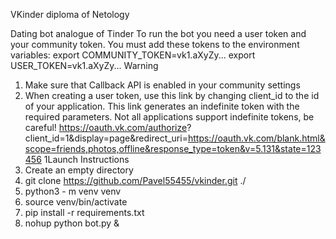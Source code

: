 VKinder diploma of Netology

Dating bot analogue of Tinder
To run the bot you need a user token and your community token.
You must add these tokens to the environment variables:
export COMMUNITY_TOKEN=vk1.aXyZy...
export USER_TOKEN=vk1.aXyZy...
Warning
1. Make sure that Callback API is enabled in your community settings
2. When creating a user token, use this link by changing client_id to the id of your application. This link generates an indefinite token with the required parameters. Not all applications support indefinite tokens, be careful! 
https://oauth.vk.com/authorize?
client_id=1&display=page&redirect_uri=https://oauth.vk.com/blank.html&scope=friends,photos,offline&response_type=token&v=5.131&state=123456
1Launch Instructions
1. Create an empty directory
2. git clone https://github.com/Pavel55455/vkinder.git ./
3. python3 - m venv venv
4. source venv/bin/activate
5. pip install -r requirements.txt
6. nohup python bot.py &

